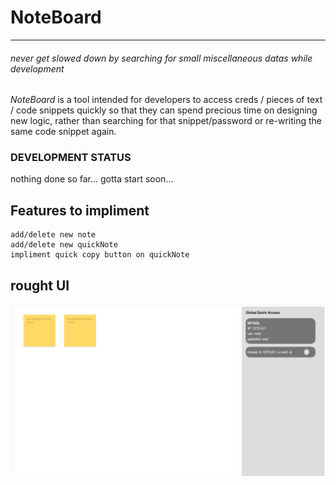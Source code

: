 # NoteBoard
--- 
###### _never get slowed down by searching for small miscellaneous datas while development_

_NoteBoard_ is a tool intended for developers to access creds / pieces of text / code snippets quickly so that they can spend precious time on designing new logic, rather than searching for that snippet/password or re-writing the same code snippet again.

### DEVELOPMENT STATUS
nothing done so far... gotta start soon...

## Features to impliment
    add/delete new note
    add/delete new quickNote
    impliment quick copy button on quickNote

## rought UI
![Alt text](res/images/rough_ui.png)